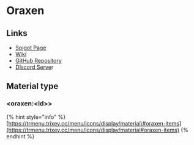# Oraxen

## Links

* [Spigot Page](https://www.spigotmc.org/resources/%E2%98%84%EF%B8%8F-oraxen-%C2%BB-custom-blocks-items-and-inventories.72448/)
* [Wiki](https://docs.oraxen.com/)
* [GitHub Repository](https://github.com/oraxen/Oraxen)
* [DIscord Serve](https://discordapp.com/invite/jpRVrjd)r

## Material type

### &lt;oraxen:&lt;id&gt;&gt;

{% hint style="info" %}
[https://trmenu.trixey.cc/menu/icons/display/material\#oraxen-items](https://trmenu.trixey.cc/menu/icons/display/material#oraxen-items)
{% endhint %}


